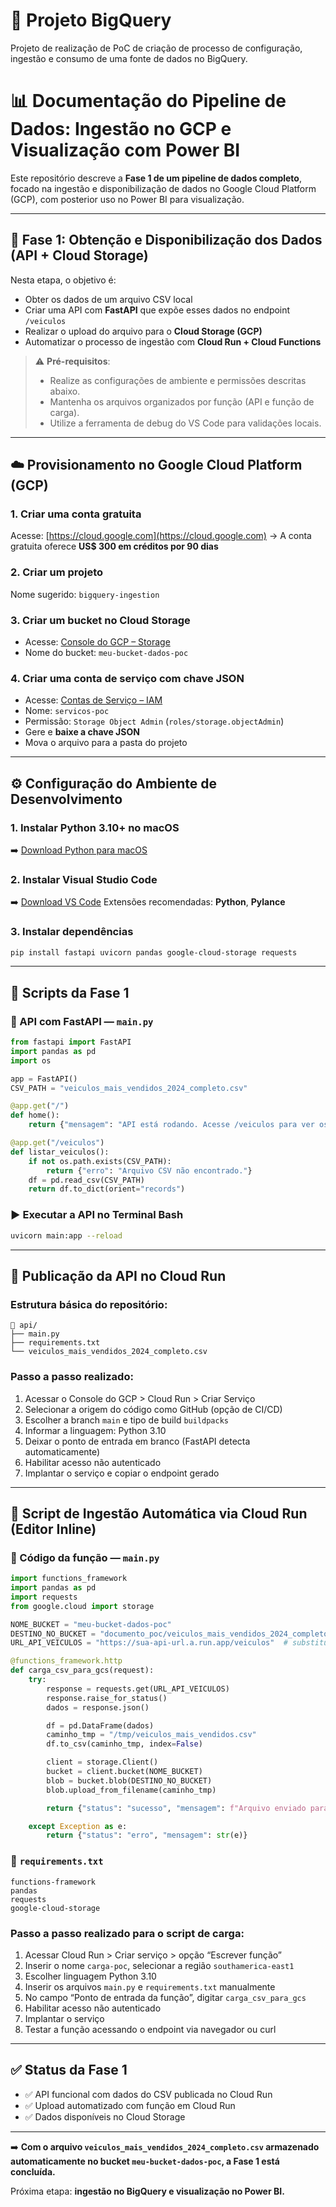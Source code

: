 # 🎯 Projeto BigQuery

Projeto de realização de PoC de criação de processo de configuração, ingestão e consumo de uma fonte de dados no BigQuery.

# 📊 Documentação do Pipeline de Dados: Ingestão no GCP e Visualização com Power BI

Este repositório descreve a **Fase 1 de um pipeline de dados completo**, focado na ingestão e disponibilização de dados no Google Cloud Platform (GCP), com posterior uso no Power BI para visualização.

---

## 📌 Fase 1: Obtenção e Disponibilização dos Dados (API + Cloud Storage)

Nesta etapa, o objetivo é:

* Obter os dados de um arquivo CSV local
* Criar uma API com **FastAPI** que expõe esses dados no endpoint `/veiculos`
* Realizar o upload do arquivo para o **Cloud Storage (GCP)**
* Automatizar o processo de ingestão com **Cloud Run + Cloud Functions**

> ⚠️ **Pré-requisitos**:
>
> * Realize as configurações de ambiente e permissões descritas abaixo.
> * Mantenha os arquivos organizados por função (API e função de carga).
> * Utilize a ferramenta de debug do VS Code para validações locais.

---

## ☁️ Provisionamento no Google Cloud Platform (GCP)

### 1. Criar uma conta gratuita

Acesse: [https://cloud.google.com](https://cloud.google.com)
→ A conta gratuita oferece **US\$ 300 em créditos por 90 dias**

### 2. Criar um projeto

Nome sugerido: `bigquery-ingestion`

### 3. Criar um bucket no Cloud Storage

* Acesse: [Console do GCP – Storage](https://console.cloud.google.com/storage)
* Nome do bucket: `meu-bucket-dados-poc`

### 4. Criar uma conta de serviço com chave JSON

* Acesse: [Contas de Serviço – IAM](https://console.cloud.google.com/iam-admin/serviceaccounts)
* Nome: `servicos-poc`
* Permissão: `Storage Object Admin` (`roles/storage.objectAdmin`)
* Gere e **baixe a chave JSON**
* Mova o arquivo para a pasta do projeto

---

## ⚙️ Configuração do Ambiente de Desenvolvimento

### 1. Instalar Python 3.10+ no macOS

➡️ [Download Python para macOS](https://www.python.org/downloads/mac-osx/)

### 2. Instalar Visual Studio Code

➡️ [Download VS Code](https://code.visualstudio.com/)
Extensões recomendadas: **Python**, **Pylance**

### 3. Instalar dependências

```bash
pip install fastapi uvicorn pandas google-cloud-storage requests
```

---

## 📄 Scripts da Fase 1

### 🔹 API com FastAPI — `main.py`

```python
from fastapi import FastAPI
import pandas as pd
import os

app = FastAPI()
CSV_PATH = "veiculos_mais_vendidos_2024_completo.csv"

@app.get("/")
def home():
    return {"mensagem": "API está rodando. Acesse /veiculos para ver os dados."}

@app.get("/veiculos")
def listar_veiculos():
    if not os.path.exists(CSV_PATH):
        return {"erro": "Arquivo CSV não encontrado."}
    df = pd.read_csv(CSV_PATH)
    return df.to_dict(orient="records")
```

### ▶️ Executar a API no Terminal Bash

```bash
uvicorn main:app --reload
```

---

## 🚀 Publicação da API no Cloud Run

### Estrutura básica do repositório:

```
📁 api/
├── main.py
├── requirements.txt
└── veiculos_mais_vendidos_2024_completo.csv
```

### Passo a passo realizado:

1. Acessar o Console do GCP > Cloud Run > Criar Serviço
2. Selecionar a origem do código como GitHub (opção de CI/CD)
3. Escolher a branch `main` e tipo de build `buildpacks`
4. Informar a linguagem: Python 3.10
5. Deixar o ponto de entrada em branco (FastAPI detecta automaticamente)
6. Habilitar acesso não autenticado
7. Implantar o serviço e copiar o endpoint gerado

---

## 🔁 Script de Ingestão Automática via Cloud Run (Editor Inline)

### 🔹 Código da função — `main.py`

```python
import functions_framework
import pandas as pd
import requests
from google.cloud import storage

NOME_BUCKET = "meu-bucket-dados-poc"
DESTINO_NO_BUCKET = "documento_poc/veiculos_mais_vendidos_2024_completo.csv"
URL_API_VEICULOS = "https://sua-api-url.a.run.app/veiculos"  # substitua pela URL real

@functions_framework.http
def carga_csv_para_gcs(request):
    try:
        response = requests.get(URL_API_VEICULOS)
        response.raise_for_status()
        dados = response.json()

        df = pd.DataFrame(dados)
        caminho_tmp = "/tmp/veiculos_mais_vendidos.csv"
        df.to_csv(caminho_tmp, index=False)

        client = storage.Client()
        bucket = client.bucket(NOME_BUCKET)
        blob = bucket.blob(DESTINO_NO_BUCKET)
        blob.upload_from_filename(caminho_tmp)

        return {"status": "sucesso", "mensagem": f"Arquivo enviado para gs://{NOME_BUCKET}/{DESTINO_NO_BUCKET}"}

    except Exception as e:
        return {"status": "erro", "mensagem": str(e)}
```

### 🔹 `requirements.txt`

```
functions-framework
pandas
requests
google-cloud-storage
```

### Passo a passo realizado para o script de carga:

1. Acessar Cloud Run > Criar serviço > opção “Escrever função”
2. Inserir o nome `carga-poc`, selecionar a região `southamerica-east1`
3. Escolher linguagem Python 3.10
4. Inserir os arquivos `main.py` e `requirements.txt` manualmente
5. No campo “Ponto de entrada da função”, digitar `carga_csv_para_gcs`
6. Habilitar acesso não autenticado
7. Implantar o serviço
8. Testar a função acessando o endpoint via navegador ou curl

---

## ✅ Status da Fase 1

* ✅ API funcional com dados do CSV publicada no Cloud Run
* ✅ Upload automatizado com função em Cloud Run
* ✅ Dados disponíveis no Cloud Storage

---

➡️ **Com o arquivo `veiculos_mais_vendidos_2024_completo.csv` armazenado automaticamente no bucket `meu-bucket-dados-poc`, a Fase 1 está concluída.**

Próxima etapa: **ingestão no BigQuery e visualização no Power BI.**
